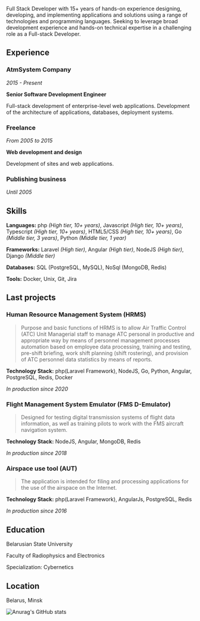 Full Stack Developer with 15+ years of hands-on experience designing, developing, and implementing applications and solutions using a range of technologies and programming languages. Seeking to leverage broad development experience and hands-on technical expertise in a challenging role as a Full-stack Developer.

## Experience

### AtmSystem Company

*2015 - Present*

**Senior Software Development Engineer**

Full-stack development of enterprise-level web applications. Development of the architecture of applications, databases, deployment systems.

### Freelance

*From 2005 to 2015*

**Web development and design**

Development of sites and web applications.

### Publishing business

*Until 2005*


## Skills

**Languages:** php *(High tier, 10+ years)*, Javascript *(High tier, 10+ years)*, Typescript *(High tier, 10+ years)*, HTML5/CSS *(High tier, 10+ years)*, Go *(Middle tier, 3 years)*, Python *(Middle tier, 1 year)*

**Frameworks:** Laravel *(High tier)*, Angular *(High tier)*, NodeJS *(High tier)*, Django *(Middle tier)*

**Databases:** SQL (PostgreSQL, MySQL), NoSql (MongoDB, Redis)

**Tools:** Docker, Unix, Git, Jira

## Last projects

### Human Resource Management System (HRMS)

> Purpose and basic functions of HRMS is to allow Air Traffic Control (ATC) Unit Managerial staff
to manage ATC personal in productive and appropriate way by means of personnel management processes
automation based on employee data processing, training and testing, pre-shift briefing,
work shift planning (shift rostering), and provision of ATC personnel data statistics by means of reports.

**Technology Stack:** php(Laravel Framework), NodeJS, Go, Python, Angular, PostgreSQL, Redis, Docker

*In production since 2020*

### Flight Management System Emulator (FMS D-Emulator)

> Designed for testing digital transmission systems of flight data information,
as well as training pilots to work with the FMS aircraft navigation system.

**Technology Stack:** NodeJS, Angular, MongoDB, Redis

*In production since 2018*

### Airspace use tool (AUT)

> The application is intended for filing and processing applications for the use of the airspace on the Internet.

**Technology Stack:** php(Laravel Framework), AngularJs, PostgreSQL, Redis

*In production since 2016*


## Education

Belarusian State University

Faculty of Radiophysics and Electronics

Specialization: Cybernetics

## Location

Belarus, Minsk

![Anurag's GitHub stats](https://github-readme-stats.vercel.app/api?username=anuraghazra&count_private=true)
